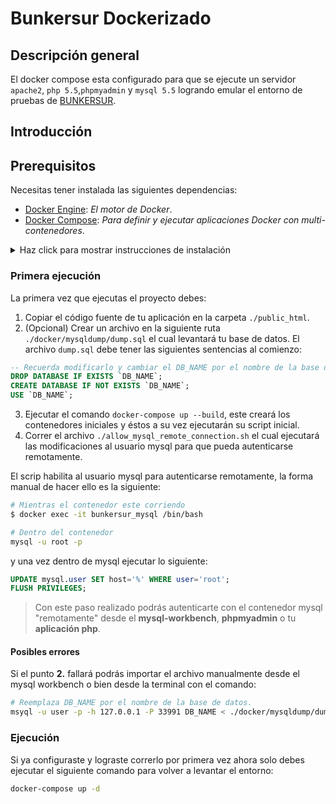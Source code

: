 # Bunkersur Dockerizado

## Descripción general
El docker compose esta configurado para que se ejecute un servidor `apache2`, `php 5.5`,`phpmyadmin` y `mysql 5.5` logrando emular el entorno de pruebas de [BUNKERSUR](http://bunkersur.dyndns.biz).

## Introducción

## Prerequisitos
Necesitas tener instalada las siguientes dependencias:

- [Docker Engine](https://docs.docker.com/engine/install/): *El motor de Docker*.
- [Docker Compose](https://docs.docker.com/compose/install/): *Para definir y ejecutar aplicaciones Docker con multi-contenedores*.

<details>
<summary>Haz click para mostrar instrucciones de instalación</summary>

Para verificar si tienes instalado todo lo necesario puedes ejecutar los siguientes comandos y ver la salida.

```bash
# Verificar versión instalada de Docker
$ docker --version

# Verificar versión instalada de Docker-Compose
$ docker-compos-composee --version
```

Ignora los siguientes comandos si ya tienes instalado **Docker** y **Docker Compose**.

```bash
# Agregar repositorio de Docker
$ sudo mkdir -p /etc/apt/keyrings
$ curl -fsSL https://download.docker.com/linux/ubuntu/gpg | sudo gpg --dearmor -o /etc/apt/keyrings/docker.gpg
$ echo \
  "deb [arch=$(dpkg --print-architecture) signed-by=/etc/apt/keyrings/docker.gpg] https://download.docker.com/linux/ubuntu \
  $(lsb_release -cs) stable" | sudo tee /etc/apt/sources.list.d/docker.list > /dev/null
$ sudo apt update

# instalación del Docker, Docker-Compose y sus dependencias
$ sudo apt-get install docker-ce docker-ce-cli containerd.io docker-compose-plugin docker-compose -y

# permite ejecutar comandos docker si el comando `sudo`
$ sudo groupadd docker
$ sudo usermod -aG docker $USER
$ newgrp docker

# Probar funcionamiento
$ docker run hello-world
```

> Para un detalle más completo puedes ir al siguiente enlace de la [**guía oficial para instalar Docker**](https://docs.docker.com/engine/install/ubuntu/).

</details>

### Primera ejecución
La primera vez que ejecutas el proyecto debes:

1. Copiar el código fuente de tu aplicación en la carpeta `./public_html`.
2. (Opcional) Crear un archivo en la siguiente ruta `./docker/mysqldump/dump.sql` el cual levantará tu base de datos.
El archivo `dump.sql` debe tener las siguientes sentencias al comienzo:

```sql
-- Recuerda modificarlo y cambiar el DB_NAME por el nombre de la base de datos
DROP DATABASE IF EXISTS `DB_NAME`;
CREATE DATABASE IF NOT EXISTS `DB_NAME`;
USE `DB_NAME`;

```

 
3. Ejecutar el comando `docker-compose up --build`, este creará los contenedores iniciales y éstos a su vez ejecutarán su script inicial.
4. Correr el archivo `./allow_mysql_remote_connection.sh` el cual ejecutará las modificaciones al usuario mysql para que pueda autenticarse remotamente.

El scrip habilita al usuario mysql para autenticarse remotamente, la forma manual de hacer ello es la siguiente:

```bash
# Mientras el contenedor este corriendo
$ docker exec -it bunkersur_mysql /bin/bash

# Dentro del contenedor
mysql -u root -p
```
y una vez dentro de mysql ejecutar lo siguiente:

```sql
UPDATE mysql.user SET host='%' WHERE user='root';
FLUSH PRIVILEGES;
```

> Con este paso realizado podrás autenticarte con el contenedor mysql "remotamente" desde el **mysql-workbench**, **phpmyadmin** o tu **aplicación php**.


#### Posibles errores
Si el punto **2.** fallará podrás importar el archivo manualmente desde el mysql workbench o bien desde la terminal con el comando:
```bash
# Reemplaza DB_NAME por el nombre de la base de datos.
msyql -u user -p -h 127.0.0.1 -P 33991 DB_NAME < ./docker/mysqldump/dump.sql.
```

### Ejecución

Si ya configuraste y lograste correrlo por primera vez ahora solo debes ejecutar el siguiente comando para volver a levantar el entorno:

```bash
docker-compose up -d
```
